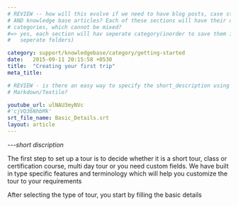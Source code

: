 ```yaml
---
# REVIEW -- how will this evolve if we need to have blog posts, case studies,
# AND knowledge base articles? Each of these sections will have their own
# categories, which cannot be mixed?
#=> yes, each section will hav seperate category(inorder to save them in
#   seperate folders)

category: support/knowledgebase/category/getting-started
date:   2015-09-11 20:15:58 +0530
title:  "Creating your first trip"
meta_title: 

# REVIEW - is there an easy way to specify the short_description using
# Markdown/Textile?

youtube_url: ulNAU3myNVc
#'cjVQ36NhbMk'
srt_file_name: Basic_Details.srt
layout: article
---
```


_---short discription_

The first step to set up a tour is to decide whether it is a short tour, class or certification course, multi day tour or you need custom fields. We have built in type specific features and terminology which will help you customize the tour to your requirements

After selecting the type of tour, you start by filling the basic details
